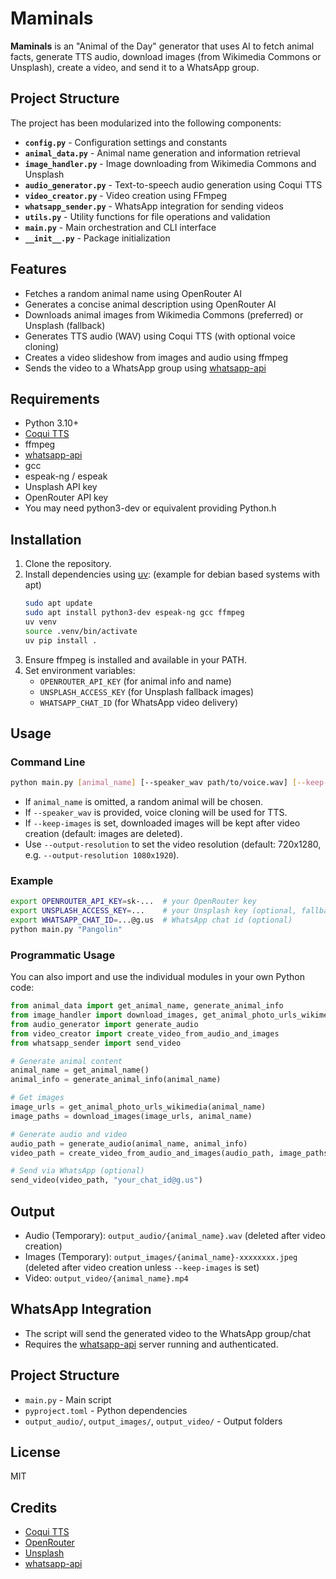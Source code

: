 # Maminals

**Maminals** is an "Animal of the Day" generator that uses AI to fetch animal facts, generate TTS audio, download images (from Wikimedia Commons or Unsplash), create a video, and send it to a WhatsApp group.

## Project Structure

The project has been modularized into the following components:

- **`config.py`** - Configuration settings and constants
- **`animal_data.py`** - Animal name generation and information retrieval
- **`image_handler.py`** - Image downloading from Wikimedia Commons and Unsplash
- **`audio_generator.py`** - Text-to-speech audio generation using Coqui TTS
- **`video_creator.py`** - Video creation using FFmpeg
- **`whatsapp_sender.py`** - WhatsApp integration for sending videos
- **`utils.py`** - Utility functions for file operations and validation
- **`main.py`** - Main orchestration and CLI interface
- **`__init__.py`** - Package initialization

## Features
- Fetches a random animal name using OpenRouter AI
- Generates a concise animal description using OpenRouter AI
- Downloads animal images from Wikimedia Commons (preferred) or Unsplash (fallback)
- Generates TTS audio (WAV) using Coqui TTS (with optional voice cloning)
- Creates a video slideshow from images and audio using ffmpeg
- Sends the video to a WhatsApp group using [whatsapp-api](https://github.com/chrishubert/whatsapp-api)

## Requirements
- Python 3.10+
- [Coqui TTS](https://github.com/coqui-ai/TTS)
- ffmpeg
- [whatsapp-api](https://github.com/chrishubert/whatsapp-api)
- gcc
- espeak-ng / espeak
- Unsplash API key
- OpenRouter API key
- You may need python3-dev or equivalent providing Python.h

## Installation
1. Clone the repository.
2. Install dependencies using [uv](https://github.com/astral-sh/uv): (example for debian based systems with apt)
   ```bash
   sudo apt update
   sudo apt install python3-dev espeak-ng gcc ffmpeg
   uv venv
   source .venv/bin/activate
   uv pip install .
   ```
3. Ensure ffmpeg is installed and available in your PATH.
4. Set environment variables:
   - `OPENROUTER_API_KEY` (for animal info and name)
   - `UNSPLASH_ACCESS_KEY` (for Unsplash fallback images)
   - `WHATSAPP_CHAT_ID` (for WhatsApp video delivery)

## Usage

### Command Line
```bash
python main.py [animal_name] [--speaker_wav path/to/voice.wav] [--keep-images] [--output-resolution WIDTHxHEIGHT]
```
- If `animal_name` is omitted, a random animal will be chosen.
- If `--speaker_wav` is provided, voice cloning will be used for TTS.
- If `--keep-images` is set, downloaded images will be kept after video creation (default: images are deleted).
- Use `--output-resolution` to set the video resolution (default: 720x1280, e.g. `--output-resolution 1080x1920`).

### Example
```bash
export OPENROUTER_API_KEY=sk-...  # your OpenRouter key
export UNSPLASH_ACCESS_KEY=...    # your Unsplash key (optional, fallback)
export WHATSAPP_CHAT_ID=...@g.us  # WhatsApp chat id (optional)
python main.py "Pangolin"
```

### Programmatic Usage

You can also import and use the individual modules in your own Python code:

```python
from animal_data import get_animal_name, generate_animal_info
from image_handler import download_images, get_animal_photo_urls_wikimedia
from audio_generator import generate_audio
from video_creator import create_video_from_audio_and_images
from whatsapp_sender import send_video

# Generate animal content
animal_name = get_animal_name()
animal_info = generate_animal_info(animal_name)

# Get images
image_urls = get_animal_photo_urls_wikimedia(animal_name)
image_paths = download_images(image_urls, animal_name)

# Generate audio and video
audio_path = generate_audio(animal_name, animal_info)
video_path = create_video_from_audio_and_images(audio_path, image_paths, animal_name)

# Send via WhatsApp (optional)
send_video(video_path, "your_chat_id@g.us")
```

## Output
- Audio (Temporary): `output_audio/{animal_name}.wav` (deleted after video creation)
- Images (Temporary): `output_images/{animal_name}-xxxxxxxx.jpeg` (deleted after video creation unless `--keep-images` is set)
- Video: `output_video/{animal_name}.mp4`

## WhatsApp Integration
- The script will send the generated video to the WhatsApp group/chat
- Requires the [whatsapp-api](https://github.com/chrishubert/whatsapp-api) server running and authenticated.

## Project Structure
- `main.py` - Main script
- `pyproject.toml` - Python dependencies
- `output_audio/`, `output_images/`, `output_video/` - Output folders

## License
MIT

## Credits
- [Coqui TTS](https://github.com/coqui-ai/TTS)
- [OpenRouter](https://openrouter.ai/)
- [Unsplash](https://unsplash.com/)
- [whatsapp-api](https://github.com/chrishubert/whatsapp-api)
